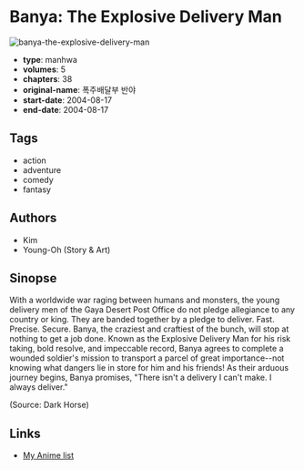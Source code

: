 # Banya: The Explosive Delivery Man

![banya-the-explosive-delivery-man](https://cdn.myanimelist.net/images/manga/1/1961.jpg)

-   **type**: manhwa
-   **volumes**: 5
-   **chapters**: 38
-   **original-name**: 폭주배달부 반야
-   **start-date**: 2004-08-17
-   **end-date**: 2004-08-17

## Tags

-   action
-   adventure
-   comedy
-   fantasy

## Authors

-   Kim
-   Young-Oh (Story & Art)

## Sinopse

With a worldwide war raging between humans and monsters, the young delivery men of the Gaya Desert Post Office do not pledge allegiance to any country or king. They are banded together by a pledge to deliver. Fast. Precise. Secure. Banya, the craziest and craftiest of the bunch, will stop at nothing to get a job done. Known as the Explosive Delivery Man for his risk taking, bold resolve, and impeccable record, Banya agrees to complete a wounded soldier's mission to transport a parcel of great importance--not knowing what dangers lie in store for him and his friends! As their arduous journey begins, Banya promises, "There isn't a delivery I can't make. I always deliver."

(Source: Dark Horse)

## Links

-   [My Anime list](https://myanimelist.net/manga/1823/Banya__The_Explosive_Delivery_Man)
